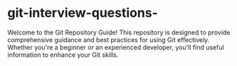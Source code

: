 # git-interview-questions-
Welcome to the Git Repository Guide! This repository is designed to provide comprehensive guidance and best practices for using Git effectively. Whether you're a beginner or an experienced developer, you'll find useful information to enhance your Git skills.
